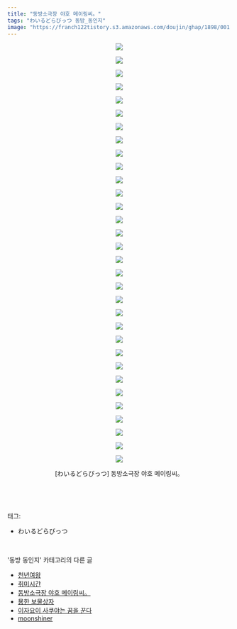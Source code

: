 ```yaml
---
title: "동방소극장 야호 메이링씨。"
tags: "わいるどらびっつ 동방_동인지"
image: "https://franch122tistory.s3.amazonaws.com/doujin/ghap/1898/001.jpg"
---
```

<div class="article">
<p style="text-align: center; clear: none; float: none;"><img src="{{ site.imgserver8 }}/ghap/1898/001.jpg"/></p>
<p style="text-align: center; clear: none; float: none;"><img src="{{ site.imgserver8 }}/ghap/1898/002.jpg"/></p>
<p style="text-align: center; clear: none; float: none;"><img src="{{ site.imgserver8 }}/ghap/1898/003.jpg"/></p>
<p style="text-align: center; clear: none; float: none;"><img src="{{ site.imgserver8 }}/ghap/1898/004.jpg"/></p>
<p style="text-align: center; clear: none; float: none;"><img src="{{ site.imgserver8 }}/ghap/1898/005.jpg"/></p>
<p style="text-align: center; clear: none; float: none;"><img src="{{ site.imgserver8 }}/ghap/1898/006.jpg"/></p>
<p style="text-align: center; clear: none; float: none;"><img src="{{ site.imgserver8 }}/ghap/1898/007.jpg"/></p>
<p style="text-align: center; clear: none; float: none;"><img src="{{ site.imgserver8 }}/ghap/1898/008.jpg"/></p>
<p style="text-align: center; clear: none; float: none;"><img src="{{ site.imgserver8 }}/ghap/1898/009.jpg"/></p>
<p style="text-align: center; clear: none; float: none;"><img src="{{ site.imgserver8 }}/ghap/1898/010.jpg"/></p>
<p style="text-align: center; clear: none; float: none;"><img src="{{ site.imgserver8 }}/ghap/1898/011.jpg"/></p>
<p style="text-align: center; clear: none; float: none;"><img src="{{ site.imgserver8 }}/ghap/1898/012.jpg"/></p>
<p style="text-align: center; clear: none; float: none;"><img src="{{ site.imgserver8 }}/ghap/1898/013.jpg"/></p>
<p style="text-align: center; clear: none; float: none;"><img src="{{ site.imgserver8 }}/ghap/1898/014.jpg"/></p>
<p style="text-align: center; clear: none; float: none;"><img src="{{ site.imgserver8 }}/ghap/1898/015.jpg"/></p>
<p style="text-align: center; clear: none; float: none;"><img src="{{ site.imgserver8 }}/ghap/1898/016.jpg"/></p>
<p style="text-align: center; clear: none; float: none;"><img src="{{ site.imgserver8 }}/ghap/1898/017.jpg"/></p>
<p style="text-align: center; clear: none; float: none;"><img src="{{ site.imgserver8 }}/ghap/1898/018.jpg"/></p>
<p style="text-align: center; clear: none; float: none;"><img src="{{ site.imgserver8 }}/ghap/1898/019.jpg"/></p>
<p style="text-align: center; clear: none; float: none;"><img src="{{ site.imgserver8 }}/ghap/1898/020.jpg"/></p>
<p style="text-align: center; clear: none; float: none;"><img src="{{ site.imgserver8 }}/ghap/1898/021.jpg"/></p>
<p style="text-align: center; clear: none; float: none;"><img src="{{ site.imgserver8 }}/ghap/1898/022.jpg"/></p>
<p style="text-align: center; clear: none; float: none;"><img src="{{ site.imgserver8 }}/ghap/1898/023.jpg"/></p>
<p style="text-align: center; clear: none; float: none;"><img src="{{ site.imgserver8 }}/ghap/1898/024.jpg"/></p>
<p style="text-align: center; clear: none; float: none;"><img src="{{ site.imgserver8 }}/ghap/1898/025.jpg"/></p>
<p style="text-align: center; clear: none; float: none;"><img src="{{ site.imgserver8 }}/ghap/1898/026.jpg"/></p>
<p style="text-align: center; clear: none; float: none;"><img src="{{ site.imgserver8 }}/ghap/1898/027.jpg"/></p>
<p style="text-align: center; clear: none; float: none;"><img src="{{ site.imgserver8 }}/ghap/1898/028.jpg"/></p>
<p style="text-align: center; clear: none; float: none;"><img src="{{ site.imgserver8 }}/ghap/1898/029.jpg"/></p>
<p style="text-align: center; clear: none; float: none;"><img src="{{ site.imgserver8 }}/ghap/1898/030.jpg"/></p>
<p style="text-align: center; clear: none; float: none;"><img src="{{ site.imgserver8 }}/ghap/1898/031.jpg"/></p>
<p style="text-align: center; clear: none; float: none;"><img src="{{ site.imgserver8 }}/ghap/1898/032.jpg"/></p>
<p style="text-align: center; clear: none; float: none;">[わいるどらびっつ] 동방소극장 야호 메이링씨。</p>
<p><br/></p>
</div><br/>
<div class="tagTrail">
<p>태그: </p>
<ul>
<li>わいるどらびっつ</li>
</ul>
</div><br/>
<div class="another">
<p>'동방 동인지' 카테고리의 다른 글</p>
<ul>
<li><a href="/ghap_1900">천년여왕</a></li>
<li><a href="/ghap_1899">취미시간</a></li>
<li><a href="/ghap_1898">동방소극장 야호 메이링씨。</a></li>
<li><a href="/ghap_1897">묭한 보물상자</a></li>
<li><a href="/ghap_1895">이자요이 사쿠야는 꿈을 꾼다</a></li>
<li><a href="/ghap_1894">moonshiner</a></li>
</ul>
</div><br/>
<div class="cb_module cb_fluid">
<div class="cb_wrt cb_profile">
</div><!-- commentList close -->
</div><br/>
